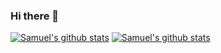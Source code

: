 ### Hi there 👋
[![Samuel's github stats](https://github-readme-stats.vercel.app/api?username=SamuelBagattin)](https://github.com/SamuelBagattin)
[![Samuel's github stats](https://github-readme-stats.vercel.app/api?username=SamuelBagattin)](https://github.com/SamuelBagattin)
<!--
**SamuelBagattin/SamuelBagattin** is a ✨ _special_ ✨ repository because its `README.md` (this file) appears on your GitHub profile.

Here are some ideas to get you started:

- 🔭 I’m currently working on ...
- 🌱 I’m currently learning ...
- 👯 I’m looking to collaborate on ...
- 🤔 I’m looking for help with ...
- 💬 Ask me about ...
- 📫 How to reach me: ...
- 😄 Pronouns: ...
- ⚡ Fun fact: ...
-->
